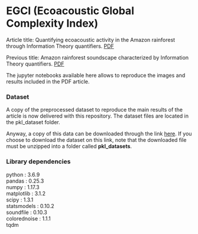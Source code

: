 # EGCI (Ecoacoustic Global Complexity Index)

Article title: Quantifying ecoacoustic activity in the Amazon rainforest through Information Theory quantifiers. [PDF](https://www.biorxiv.org/content/10.1101/2020.02.09.940916v2.full)

Previous title: Amazon rainforest soundscape characterized by Information Theory quantifiers. [PDF](https://www.biorxiv.org/content/10.1101/2020.02.09.940916v1.abstract)

The jupyter notebooks available here allows to reproduce the images and results included in the PDF article.

### Dataset

A copy of the preprocessed dataset to reproduce the main results of the article is now delivered with this repository. The dataset files are located in the pkl_dataset folder.

Anyway, a copy of this data can be downloaded through the link [here](https://drive.google.com/file/d/10_gHdk4AAmWXhjtMnGFVkA7_9oeep1Gf/view?usp=sharing). If you choose to download the dataset on this link, note that the downloaded file must be unzipped into a folder called __pkl_datasets__.

### Library dependencies

python           : 3.6.9 \
pandas           : 0.25.3 \
numpy            : 1.17.3 \
matplotlib       : 3.1.2 \
scipy            : 1.3.1 \
statsmodels      : 0.10.2 \
soundfile        : 0.10.3 \
colorednoise     : 1.1.1 \
tqdm
